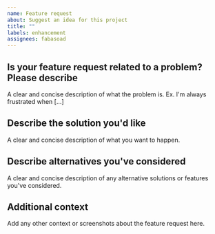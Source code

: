 ```yaml
---
name: Feature request
about: Suggest an idea for this project
title: ""
labels: enhancement
assignees: fabasoad
---
```


## Is your feature request related to a problem? Please describe

A clear and concise description of what the problem is. Ex. I'm always frustrated
when [...]

## Describe the solution you'd like

A clear and concise description of what you want to happen.

## Describe alternatives you've considered

A clear and concise description of any alternative solutions or features you've
considered.

## Additional context

Add any other context or screenshots about the feature request here.
